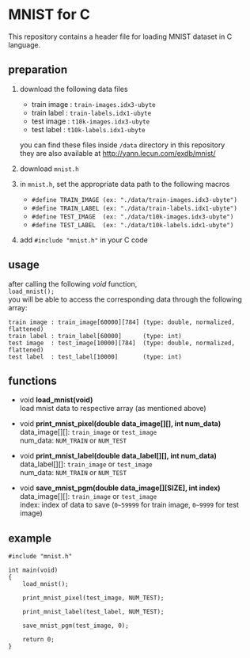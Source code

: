 # MNIST for C

This repository contains a header file for loading MNIST dataset in C language.


## preparation

1. download the following data files

	- train image : `train-images.idx3-ubyte`
	- train label : `train-labels.idx1-ubyte`
	- test image : `t10k-images.idx3-ubyte`
	- test label : `t10k-labels.idx1-ubyte`  

	you can find these files inside `/data` directory in this repository  
	they are also available at http://yann.lecun.com/exdb/mnist/

2. download `mnist.h`

3. in `mnist.h`, set the appropriate data path to the following macros

	- `#define TRAIN_IMAGE (ex: "./data/train-images.idx3-ubyte")`
	- `#define TRAIN_LABEL (ex: "./data/train-labels.idx1-ubyte")`
	- `#define TEST_IMAGE  (ex: "./data/t10k-images.idx3-ubyte")`
	- `#define TEST_LABEL  (ex: "./data/t10k-labels.idx1-ubyte")`

4. add `#include "mnist.h"` in your C code


## usage

after calling the following *void* function,  
`load_mnist();`  
you will be able to access the corresponding data through the following array:

	train image : train_image[60000][784] (type: double, normalized, flattened)
	train label : train_label[60000]      (type: int)
	test image  : test_image[10000][784]  (type: double, normalized, flattened)
	test label  : test_label[10000]       (type: int)


## functions

- void **load_mnist(**void**)**  
	load mnist data to respective array (as mentioned above)  

- void **print_mnist_pixel(**double data_image[][], int num_data**)**  
	data_image[][]: `train_image` or `test_image`  
	num_data: `NUM_TRAIN` or `NUM_TEST`  

- void **print_mnist_label(**double data_label[][], int num_data**)**  
	data_label[][]: `train_image` or `test_image`  
	num_data: `NUM_TRAIN` or `NUM_TEST`  

- void **save_mnist_pgm(**double data_image[][SIZE], int index**)**  
	data_image[][]: `train_image` or `test_image`  
	index: index of data to save (`0~59999` for train image, `0~9999` for test image)  


## example

	#include "mnist.h"

	int main(void)
	{
		load_mnist();
		
		print_mnist_pixel(test_image, NUM_TEST);
		
		print_mnist_label(test_label, NUM_TEST);
		
		save_mnist_pgm(test_image, 0);
		
		return 0;
	}
